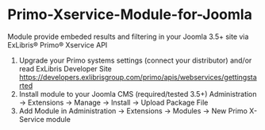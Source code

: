 # Primo-Xservice-Module-for-Joomla
Module provide embeded results and filtering in your Joomla 3.5+ site via ExLibris® Primo® Xservice API

1. Upgrade your Primo systems settings (connect your distributor) and/or read ExLibris Developer Site https://developers.exlibrisgroup.com/primo/apis/webservices/gettingstarted
2. Install module to your Joomla CMS (required/tested 3.5+) Administration -> Extensions -> Manage -> Install -> Upload Package File
3. Add Module in Administration -> Extensions -> Modules -> New Primo X-Service module
